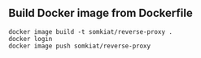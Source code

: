 ## Build Docker image from Dockerfile

```
docker image build -t somkiat/reverse-proxy .
docker login
docker image push somkiat/reverse-proxy
```